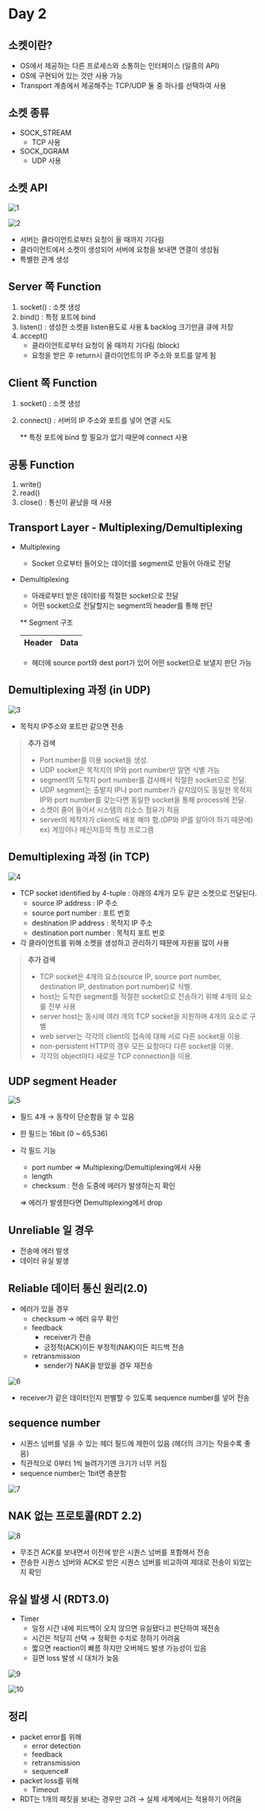 # Day 2

## 소켓이란?

- OS에서 제공하는 다른 프로세스와 소통하는 인터페이스 (일종의 API)
- OS에 구현되어 있는 것만 사용 가능
- Transport 계층에서 제공해주는 TCP/UDP 둘 중 하나를 선택하여 사용

## 소켓 종류

- SOCK_STREAM
    - TCP 사용
- SOCK_DGRAM
    - UDP 사용

## 소켓 API

![1](./imagefile/week1/day2-1.png)

![2](./imagefile/week1/day2-2.png)

- 서버는 클라이언트로부터 요청이 올 때까지 기다림
- 클라이언트에서 소켓이 생성되어 서버에 요청을 보내면 연결이 생성됨
- 특별한 관계 생성

## Server 쪽 Function

1. socket() : 소켓 생성
2. bind() : 특정 포트에 bind
3. listen() : 생성한 소켓을 listen용도로 사용 & backlog 크기만큼 큐에 저장
4. accept() 
    - 클라이언트로부터 요청이 올 때까지 기다림 (block)
    - 요청을 받은 후 return시 클라이언트의 IP 주소와 포트를 알게 됨

## Client 쪽 Function

1. socket() : 소켓 생성
2. connect() : 서버의 IP 주소와 포트를 넣어 연결 시도
    
    ** 특정 포트에 bind 할 필요가 없기 때문에 connect 사용
    

## 공통 Function

1. write()
2. read()
3. close() : 통신이 끝났을 때 사용

## Transport Layer - **Multiplexing/Demultiplexing**

- Multiplexing
    - Socket 으로부터 들어오는 데이터를 segment로 만들어 아래로 전달
- Demultiplexing
    - 아래로부터 받은 데이터를 적절한 socket으로 전달
    - 어떤 socket으로 전달할지는 segment의 header를 통해 판단
    
    ** Segment 구조
    
    | Header | Data |
    | --- | --- |
    - 헤더에 source port와 dest port가 있어 어떤 socket으로 보낼지 판단 가능
    

## **Demultiplexing 과정 (in UDP)**

![3](./imagefile/week1/day2-3.png)

- 목적지 IP주소와 포트만 같으면 전송

> **추가 검색**
> 
> - Port number를 이용 socket을 생성.
> - UDP socket은 목적지의 IP와 port number만 알면 식별 가능
> - segment의 도착지 port number를 검사해서 적절한 socket으로 전달.
> - UDP segment는 출발지 IP나 port number가 같지않아도 동일한 목적지 IP와 port number를 갖는다면 동일한 socket을 통해 process에 전달.
> - 소켓이 줄어 들어서 시스템의 리소스 점유가 적음
> - server의 제작자가 client도 배포 해야 함.(DP와 IP를 알아야 하기 때문에) ex) 게임이나 메신저등의 특정 프로그램

## **Demultiplexing 과정 (in TCP)**

![4](./imagefile/week1/day2-4.png)

- TCP socket identified by 4-tuple : 아래의 4개가 모두 같은 소켓으로 전달된다.
    - source IP address : IP 주소
    - source port number : 포트 번호
    - destination IP address : 목적지 IP 주소
    - destination port number : 목적지 포트 번호
- 각 클라이언트를 위해 소켓을 생성하고 관리하기 때문에 자원을 많이 사용

> **추가 검색**
> 
> - TCP socket은 4개의 요소(source IP, source port number, destination IP, destination port number)로 식별.
> - host는 도착한 segment를 적절한 socket으로 전송하기 위해 4개의 요소를 전부 사용
> - server host는 동시에 여러 개의 TCP socket을 지원하며 4개의 요소로 구별
> - web server는 각각의 client의 접속에 대해 서로 다른 socket을 이용.
> - non-persistent HTTP의 경우 모든 요청마다 다른 socket을 이용.
> - 각각의 object마다 새로운 TCP connection을 이용.

## UDP segment Header

![5](./imagefile/week1/day2-5.png)

- 필드 4개 → 동작이 단순함을 알 수 있음
- 한 필드는 16bit (0 ~ 65,536)
- 각 필드 기능
    - port number ⇒ Multiplexing/Demultiplexing에서 사용
    - length
    - checksum : 전송 도중에 에러가 발생하는지 확인
    
    ⇒ 에러가 발생한다면 Demultiplexing에서 drop
    

## Un**reliable 일 경우**

- 전송에 에러 발생
- 데이터 유실 발생

## R**eliable 데이터 통신 원리(2.0)**

- 에러가 있을 경우
    - checksum → 에러 유무 확인
    - feedback
        - receiver가 전송
        - 긍정적(ACK)이든 부정적(NAK)이든 피드백 전송
    - retransmission
        - sender가 NAK을 받았을 경우 재전송

![6](./imagefile/week1/day2-6.png)

- receiver가 같은 데이터인지 판별할 수 있도록 sequence number를 넣어 전송

## **sequence number**

- 시퀀스 넘버를 넣을 수 있는 헤더 필드에 제한이 있음 (헤더의 크기는 작을수록 좋음)
- 직관적으로 0부터 1씩 늘려가기엔 크기가 너무 커짐
- sequence number는 1bit면 충분함

![7](./imagefile/week1/day2-7.png)

## NAK 없는 프로토콜(RDT 2.2)

![8](./imagefile/week1/day2-8.png)

- 무조건 ACK를 보내면서 이전에 받은 시퀀스 넘버를 포함해서 전송
- 전송한 시퀀스 넘버와 ACK로 받은 시퀀스 넘버를 비교하여 제대로 전송이 되었는지 확인

## 유실 발생 시 (RDT3.0)

- Timer
    - 일정 시간 내에 피드백이 오지 않으면 유실됐다고 판단하여 재전송
    - 시간은 적당히 선택 → 정확한 수치로 정하기 어려움
    - 짧으면 reaction이 빠름 하지만 오버헤드 발생 가능성이 있음
    - 길면 loss 발생 시 대처가 늦음

![9](./imagefile/week1/day2-9.png)

![10](./imagefile/week1/day2-10.png)

## 정리

- packet error를 위해
    - error detection
    - feedback
    - retransmission
    - sequence#
- packet loss를 위해
    - Timeout
- RDT는 1개의 패킷을 보내는 경우만 고려 → 실제 세계에서는 적용하기 어려움
